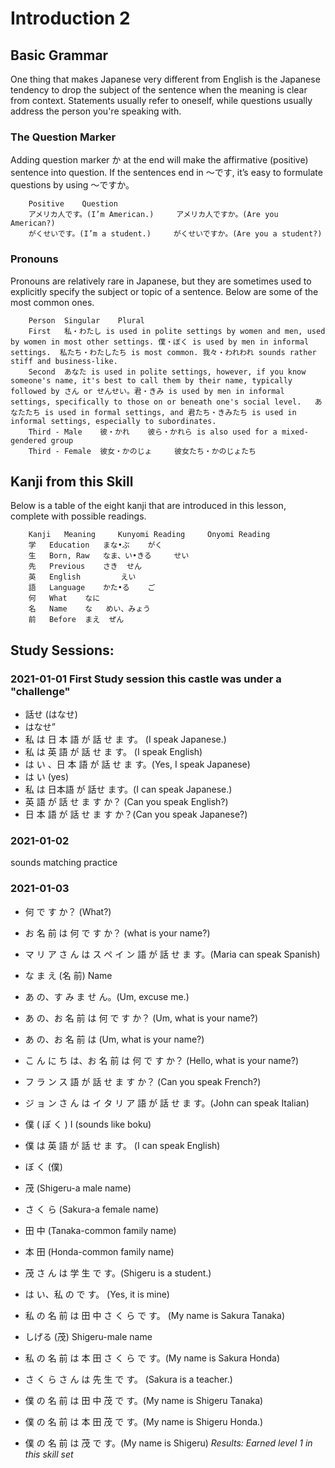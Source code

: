 # Introduction 2

## Basic Grammar

One thing that makes Japanese very different from English is the Japanese tendency to drop the subject of the sentence when the meaning is clear from context. Statements usually refer to oneself, while questions usually address the person you're speaking with.

### The Question Marker

Adding question marker か at the end will make the affirmative (positive) sentence into question. If the sentences end in ～です, it’s easy to formulate questions by using ～ですか。

        Positive 	Question
        アメリカ人です。(I’m American.) 	アメリカ人ですか。(Are you American?)
        がくせいです。(I’m a student.) 	がくせいですか。(Are you a student?)

### Pronouns

Pronouns are relatively rare in Japanese, but they are sometimes used to explicitly specify the subject or topic of a sentence. Below are some of the most common ones.

        Person 	Singular 	Plural
        First 	私・わたし is used in polite settings by women and men, used by women in most other settings. 僕・ぼく is used by men in informal settings. 	私たち・わたしたち is most common. 我々・われわれ sounds rather stiff and business-like.
        Second 	あなた is used in polite settings, however, if you know someone's name, it's best to call them by their name, typically followed by さん or せんせい。君・きみ is used by men in informal settings, specifically to those on or beneath one's social level. 	あなたたち is used in formal settings, and 君たち・きみたち is used in informal settings, especially to subordinates.
        Third - Male 	彼・かれ 	彼ら・かれら is also used for a mixed-gendered group
        Third - Female 	彼女・かのじょ 	彼女たち・かのじょたち
        
## Kanji from this Skill

Below is a table of the eight kanji that are introduced in this lesson, complete with possible readings.

        Kanji 	Meaning 	Kunyomi Reading 	Onyomi Reading
        学 	Education 	まな•ぶ 	がく
        生 	Born, Raw 	なま、い•きる 	せい
        先 	Previous 	さき 	せん
        英 	English 		えい
        語 	Language 	かた•る 	ご
        何 	What 	なに 	
        名 	Name 	な 	めい、みょう
        前 	Before 	まえ 	ぜん

## Study Sessions:


### 2021-01-01 First Study session this castle was under a "challenge" 
* 話せ (はなせ)
* はなせ”  
* 私 は 日 本 語 が 話 せ ま す。 (I speak Japanese.)
* 私 は 英 語 が 話 せ ま す。 (I speak English)
* は い 、日 本 語 が 話 せ ま す。(Yes, I speak Japanese) 
* は い (yes)
* 私 は 日本語 が 話せ ます。(I can speak Japanese.)
* 英 語 が 話 せ ま す か？ (Can you speak English?) 
* 日 本 語 が 話 せ ま す か？(Can you speak Japanese?) 

### 2021-01-02 
sounds matching practice

### 2021-01-03
*  何 で す か？ (What?) 
* お 名 前 は 何 で す か？ (what is your name?)
* マ リ ア さ ん は ス ペ イ ン 語 が 話 せ ま す。(Maria can speak Spanish)
* な ま え (名 前) Name 
* あ の、す み ま せ ん。(Um, excuse me.)
* あ の、お  名 前 は 何 で す か？ (Um, what is your name?)
* あ の、お  名 前 は (Um, what is your name?)
* こ ん に ち は、お 名 前 は 何 で す か？ (Hello, what is your name?) 
* フ ラ ン ス 語 が 話 せ ま す か？ (Can you speak French?) 
* ジ ョ ン さ ん は イ タ リ ア 語 が 話 せ ま す。(John can speak Italian)

* 僕  ( ぼ く ) I (sounds like boku)
* 僕 は 英 語 が 話 せ ま す。 (I can speak English) 
* ぼ く (僕)
* 茂 (Shigeru-a male name)
* さ く ら (Sakura-a female name)
* 田 中 (Tanaka-common family name) 
* 本 田 (Honda-common family name)
* 茂 さ ん は 学 生 で す。(Shigeru is a student.)
* は い、私 の で す。 (Yes, it is mine) 
* 私 の 名 前 は 田 中 さ く ら で す。 (My name is Sakura Tanaka)
* しげる (茂) Shigeru-male name 
* 私 の 名 前 は 本 田 さ く ら で す。(My name is Sakura Honda)
* さ く ら さ ん は 先 生 で す。 (Sakura is a teacher.)
* 僕 の 名 前 は 田 中 茂 で す。(My name is Shigeru Tanaka)
* 僕 の 名 前 は 本 田 茂 で す。(My name is Shigeru Honda.)
* 僕 の 名 前 は 茂 で す。(My name is Shigeru)
*Results: Earned level 1 in this skill set*

